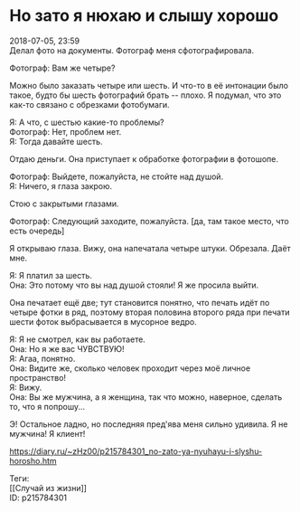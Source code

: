 Но зато я нюхаю и слышу хорошо
===============================

   
 2018-07-05, 23:59   
  Делал фото на документы. Фотограф меня сфотографировала.   
   
 Фотограф: Вам же четыре?   
   
 Можно было заказать четыре или шесть. И что-то в её интонации было такое, будто бы шесть фотографий брать -- плохо. Я подумал, что это как-то связано с обрезками фотобумаги.   
   
 Я: А что, с шестью какие-то проблемы?   
 Фотограф: Нет, проблем нет.   
 Я: Тогда давайте шесть.   
   
 Отдаю деньги. Она приступает к обработке фотографии в фотошопе.   
   
 Фотограф: Выйдете, пожалуйста, не стойте над душой.   
 Я: Ничего, я глаза закрою.   
   
 Стою с закрытыми глазами.   
   
 Фотограф: Следующий заходите, пожалуйста. [да, там такое место, что есть очередь]   
   
 Я открываю глаза. Вижу, она напечатала четыре штуки. Обрезала. Даёт мне.   
   
 Я: Я платил за шесть.   
 Она: Это потому что вы над душой стояли! Я же просила выйти.   
   
 Она печатает ещё две; тут становится понятно, что печать идёт по четыре фотки в ряд, поэтому вторая половина второго ряда при печати шести фоток выбрасывается в мусорное ведро.   
   
 Я: Я не смотрел, как вы работаете.   
 Она: Но я же вас ЧУВСТВУЮ!   
 Я: Агаа, понятно.   
 Она: Видите же, сколько человек проходит через моё личное пространство!   
 Я: Вижу.   
 Она: Вы же мужчина, а я женщина, так что можно, наверное, сделать то, что я попрошу...   
   
 Э! Остальное ладно, но последняя пред'ява меня сильно удивила. Я не мужчина! Я клиент!   
    
 <https://diary.ru/~zHz00/p215784301_no-zato-ya-nyuhayu-i-slyshu-horosho.htm>   
   
 Теги:   
 [[Случай из жизни]]   
 ID: p215784301